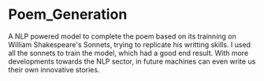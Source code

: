 # Poem_Generation
A NLP powered model to complete the poem based on its trainning on William Shakespeare's Sonnets, trying to replicate his writting skills. I used all the sonnets to train the model, which had a good end result.
With more developments towards the NLP sector, in future machines can even write us their own innovative stories.
